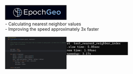 # <img align="left" alt="Epoch | Epoch" width="200px" src="https://raw.githubusercontent.com/Michael9905/Epoch/main//images/epoch.png" /><br>

<p> - Calculating nearest neighbor values <br>
    - Improving the speed approximately 3x faster <br>
<br> <img align="left" alt="Epoch | Epoch" width="200px" src="https://raw.githubusercontent.com/Michael9905/Epoch/main//images/epoch-python.png" />
<br> <img align="left" alt="Epoch | Epoch" width="200px" src="https://raw.githubusercontent.com/Michael9905/Epoch/main//images/epoch-CMD.png" />

</p>
